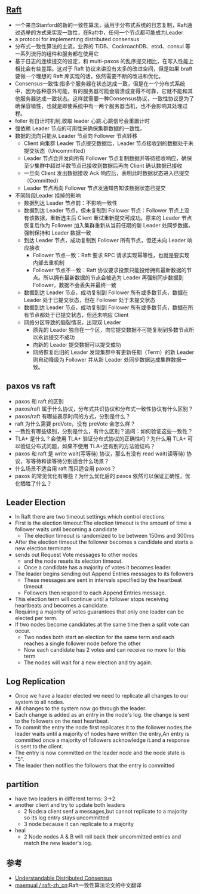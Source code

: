 ## [Raft](https://raft.github.io/raft.pdf)

* 一个来自Stanford的新的一致性算法，适用于分布式系统的日志复制，Raft通过选举的方式来实现一致性，在Raft中，任何一个节点都可能成为Leader
* a protocol for implementing distributed consensus
* 分布式一致性算法的主流，业界的 TiDB、CockroachDB、etcd、consul 等一系列流行的组件和服务都在使用它
* 基于日志的连续提交的设定，和 multi-paxos 的乱序提交相比，在写入性能上相比会有些差距。这对于 Raft 协议来讲没有太多的改进空间，但是如果 braft 要做一个理想的 Raft 库实现的话，依然需要不断的改进和优化。
* Consensus一致性:指多个服务器在状态达成一致，但是在一个分布式系统中，因为各种意外可能，有的服务器可能会崩溃或变得不可靠，它就不能和其他服务器达成一致状态。这样就需要一种Consensus协议，一致性协议是为了确保容错性，也就是即使系统中有一两个服务器当机，也不会影响其处理过程。
* foller 有自计时机制,收取 leader 心跳.心跳信号会重置计时
* 强依赖 Leader 节点的可用性来确保集群数据的一致性。
* 数据的流向只能从 Leader 节点向 Follower 节点转移
  - Client 向集群 Leader 节点提交数据后，Leader 节点接收到的数据处于未提交状态（Uncommitted）
  - Leader 节点会并发向所有 Follower 节点复制数据并等待接收响应，确保至少集群中超过半数节点已接收到数据后再向 Client 确认数据已接收
  - 一旦向 Client 发出数据接收 Ack 响应后，表明此时数据状态进入已提交（Committed）
  - Leader 节点再向 Follower 节点发通知告知该数据状态已提交
* 不同阶段Leader 挂掉的影响
  - 数据到达 Leader 节点前：不影响一致性
  - 数据到达 Leader 节点，但未复制到 Follower 节点：Follower 节点上没有该数据，重新选主后 Client 重试重新提交可成功。原来的 Leader 节点恢复后作为 Follower 加入集群重新从当前任期的新 Leader 处同步数据，强制保持和 Leader 数据一致
  - 到达 Leader 节点，成功复制到 Follower 所有节点，但还未向 Leader 响应接收
    + Follower 节点一致：Raft 要求 RPC 请求实现幂等性，也就是要实现内部去重机制
    + Follower 节点不一致：Raft 协议要求投票只能投给拥有最新数据的节点。所以拥有最新数据的节点会被选为 Leader 再强制同步数据到 Follower，数据不会丢失并最终一致
  - 数据到达 Leader 节点，成功复制到 Follower 所有或多数节点，数据在 Leader 处于已提交状态，但在 Follower 处于未提交状态
  - 数据到达 Leader 节点，成功复制到 Follower 所有或多数节点，数据在所有节点都处于已提交状态，但还未响应 Client
  - 网络分区导致的脑裂情况，出现双 Leader
    + 原先的 Leader 独自在一个区，向它提交数据不可能复制到多数节点所以永远提交不成功
    + 向新的 Leader 提交数据可以提交成功
    + 网络恢复后旧的 Leader 发现集群中有更新任期（Term）的新 Leader 则自动降级为 Follower 并从新 Leader 处同步数据达成集群数据一致。

## paxos vs raft

* paxos 和 raft 的区别
* paxos/raft 属于什么协议，分布式共识协议和分布式一致性协议有什么区别？
* paxos/raft 有哪些表示时间的方式，分别是什么？
* raft 为什么需要 preVote，没有 preVote 会怎么样？
* 一致性有哪些级别，分别是什么，有什么区别？追问：如何验证这些一致性？
* TLA+ 是什么？会使用 TLA+ 验证分布式协议的正确性吗？为什么用 TLA+ 可以验证分布式问题，如果不使用 TLA+还有别的方法验证吗？
* paxos 和 raft 是 write wait(写等待) 协议，那么有没有 read wait(读等待) 协议，写等待和读等待分别适合什么场景？
* 什么场景不适合用 raft 而只适合用 paxos？
* paxos 的常见优化有哪些？为什么优化后的 paxos 依然可以保证正确性，优化牺牲了什么？

## Leader Election

* In Raft there are two timeout settings which control elections
* First is the election timeout:The election timeout is the amount of time a follower waits until becoming a candidate
  - The election timeout is randomized to be between 150ms and 300ms
* After the election timeout the follower becomes a candidate and starts a new election terminate
* sends out Request Vote messages to other nodes
  - and the node resets its election timeout.
  - Once a candidate has a majority of votes it becomes leader.
* The leader begins sending out Append Entries messages to its followers
  - These messages are sent in intervals specified by the heartbeat timeout
  - Followers then respond to each Append Entries message.
* This election term will continue until a follower stops receiving heartbeats and becomes a candidate.
* Requiring a majority of votes guarantees that only one leader can be elected per term.
* If two nodes become candidates at the same time then a split vote can occur.
  - Two nodes both start an election for the same term and each reaches a single follower node before the other
  - Now each candidate has 2 votes and can receive no more for this term
  - The nodes will wait for a new election and try again.

## Log Replication

* Once we have a leader elected we need to replicate all changes to our system to all nodes.
* All changes to the system now go through the leader.
* Each change is added as an entry in the node's log.  the change is sent to the followers on the next heartbeat.
* To commit the entry the node first replicates it to the follower nodes,the leader waits until a majority of nodes have written the entry,An entry is committed once a majority of followers acknowledge it.and a response is sent to the client.
* The entry is now committed on the leader node and the node state is "5".
* The leader then notifies the followers that the entry is committed

## partition

* have two leaders in different terms: 3->2
* another client and try to update both leaders
  - 2 Node:a client senf a messages,but cannot replicate to a majority so its log entry stays uncommitted
  - 3 node:because it can replicate to a majority
* heal
  - 2 Node nodes A & B will roll back their uncommitted entries and match the new leader's log.

## 参考

* [Understandable Distributed Consensus](http://thesecretlivesofdata.com/raft/)
* [maemual / raft-zh_cn](https://github.com/maemual/raft-zh_cn):Raft一致性算法论文的中文翻译
